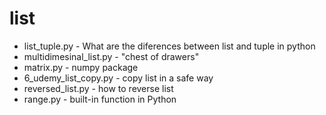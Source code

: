 # list
- list_tuple.py - What are the diferences between list and tuple in python
- multidimesinal_list.py - "chest of drawers"
- matrix.py - numpy package
- 6_udemy_list_copy.py - copy list in a safe way
- reversed_list.py - how to reverse list
- range.py - built-in function in Python
